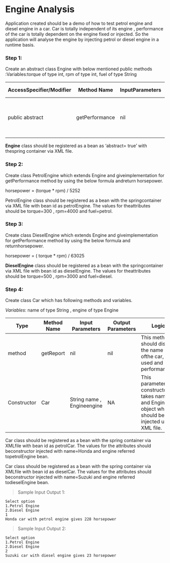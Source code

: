 # Engine Analysis

Application created should be a demo of how to test petrol engine and diesel engine
in a car. Car is totally independent of its engine , performance of the car is totally
dependent on the engine fixed or injected. So the application will analyse the
engine by injecting petrol or diesel engine in a runtime basis.

### Step 1: 

Create an abstract class Engine with below mentioned public methods :Variables:torque of type int, rpm of type int, fuel of type String

| AccessSpecifier/Modifier | Method Name | InputParameters | Output Parameters | Logic |
| ------------------------ | ----------- | --------------- | ----------------- | ----- |
| public abstract | getPerformance | nil | int | This method should be implemented by subclass And calculate theperformance |

**Engine** class should be registered as a bean as ‘abstract= true’ with thespring container via XML file. 

### Step 2: 

Create class PetrolEngine which extends Engine and giveimplementation for getPerformance method by using the below formula andreturn horsepower. 

horsepower = (torque * rpm) / 5252 

PetrolEngine class should be registered as a bean with the springcontainer via XML file with bean id as petrolEngine. The values for theattributes should be torque=300 , rpm=4000 and fuel=petrol. 

### Step 3: 

Create class DieselEngine which extends Engine and giveimplementation for getPerformance method by using the below formula and returnhorsepower. 

horsepower = ( torque * rpm) / 63025

**DieselEngine** class should be registered as a bean    with the springcontainer via XML file with bean id as dieselEngine. The values for theattributes should be torque=500 , rpm=3000 and fuel=diesel. 

### Step 4: 

Create class Car which has following methods and variables. 

*Variables*: name of type String , engine of type Engine

| Type | Method Name | Input Parameters | Output Parameters | Logic |
| ---- | ----------- | ---------------- | ----------------- | ----- |
| method | getReport | nil | nil | This method should display the name ofthe car, fuel used and performance |
| Constructor | Car | String name , Engineengine | NA | This parameterized constructor takes name and Engine object which should be injected using XML file. |

Car class should be registered as a bean with the spring container via XMLfile with bean id as petrolCar. The values for the attributes should beconstructor injected with name=Honda and engine referred topetrolEngine bean. 

Car class should be registered as a bean with the spring container via XMLfile with bean id as dieselCar. The values for the attributes should beconstructor  injected with name=Suzuki and engine referred todieselEngine bean. 

> Sample Input Output 1:

    Select option
    1.Petrol Engine
    2.Diesel Engine
    1
    Honda car with petrol engine gives 228 horsepower

> Sample Input Output 2:

    Select option
    1.Petrol Engine
    2.Diesel Engine
    2
    Suzuki car with diesel engine gives 23 horsepower